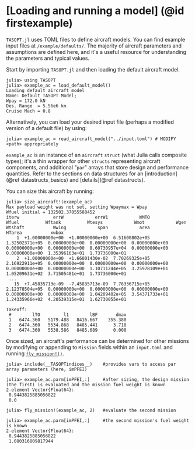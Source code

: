 # [Loading and running a model] (@id firstexample)

`TASOPT.jl` uses TOML files to define aircraft models. You can find example input files at `/example/defaults/`. The majority of aircraft parameters and assumptions are defined here, and it's a useful resource for understanding the parameters and typical values.

Start by importing `TASOPT.jl` and then loading the default aircraft model.
```julia-repl
julia> using TASOPT
julia> example_ac = load_default_model()
Loading default aircraft model
Name: Default TASOPT Model;
Wpay = 172.0 kN
Des. Range  = 5.56e6 km
Cruise Mach = 0.8
```
Alternatively, you can load your desired input file (perhaps a modified version of a default file) by using:
```julia-repl
julia> example_ac = read_aircraft_model("../input.toml") # MODIFY <path> appropriately
```

`example_ac` is an instance of an `aircraft` `struct` (what Julia calls composite types); it's a thin wrapper for other `structs` representing aircraft components, and additional "`par`" arrays that store design and performance quantities. Refer to the sections on data structures for an [introduction](@ref datastructs_basics) and [details](@ref datastructs).

You can size this aircraft by running:
```julia-repl
julia> size_aircraft!(example_ac)
Max payload weight was not set, setting Wpaymax = Wpay
Wfuel initial = 132502.37055588452
iterw             errW            errW1            WMTO           Wfuel          Wftank          Wtesys            Wmot            Wgen         Wtshaft           Wwing            span            area          HTarea           xwbox 
    1  +1.00000000e+00  +1.00000000e+00  6.51600802e+05  1.32502371e+05  0.00000000e+00  0.00000000e+00  0.00000000e+00  0.00000000e+00  0.00000000e+00  8.60730957e+04  0.00000000e+00  0.00000000e+00  1.35396163e+01  1.73736000e+01
    2  +1.00000000e+00  +1.66001430e-02  7.70269325e+05  2.16922911e+05  0.00000000e+00  0.00000000e+00  0.00000000e+00  0.00000000e+00  0.00000000e+00  1.10711244e+05  3.25978109e+01  1.05209631e+02  3.71505481e+01  1.73736000e+01
 ...
   15  +7.45835713e-09  -7.45835713e-09  7.76336715e+05  2.12378504e+05  0.00000000e+00  0.00000000e+00  0.00000000e+00  0.00000000e+00  0.00000000e+00  1.04209402e+05  3.54371733e+01  1.24335966e+02  4.20539315e+01  1.62730055e+01

Takeoff:
 #        lTO         l1        lBF       dmax
 1   6474.360   5179.488   8416.667    355.380
 2   6474.360   5534.868   8485.441      3.718
 3   6474.360   5538.586   8485.689      0.000
```

Once sized, an aircraft's performance can be determined for other missions by modifying or appending to `Mission` fields within an `input.toml` and running [`fly_mission!()`](@ref).

```julia-repl
julia> include(__TASOPTindices__)    #provides vars to access par array parameters (here, imPFEI)

julia> example_ac.parm[imPFEI,:]     #after sizing, the design mission (the first) is evaluated and the mission fuel weight is known
2-element Vector{Float64}:
 0.9443825885056822
 0.0

julia> fly_mission!(example_ac, 2)   #evaluate the second mission

julia> example_ac.parm[imPFEI,:]     #the second mission's fuel weight is known
2-element Vector{Float64}:
 0.9443825885056822
 1.080316809817944
```
